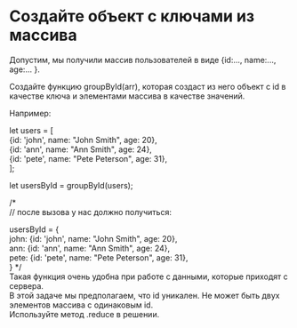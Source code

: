 # Создайте объект с ключами из массива                                          <br/>

Допустим, мы получили массив пользователей в виде {id:..., name:..., age:... }. <br/>

Создайте функцию groupById(arr), которая создаст из него объект с id в          <br/>
качестве ключа и элементами массива в качестве значений.                        <br/>

Например:                                                                       <br/>

let users = [                                                                   <br/>
{id: 'john', name: "John Smith", age: 20},                                      <br/>
{id: 'ann', name: "Ann Smith", age: 24},                                        <br/>
{id: 'pete', name: "Pete Peterson", age: 31},                                   <br/>
];                                                                              <br/>

let usersById = groupById(users);                                               <br/>

/*                                                                              <br/>
// после вызова у нас должно получиться:                                        <br/>

usersById = {                                                                   <br/>
john: {id: 'john', name: "John Smith", age: 20},                                <br/>
ann: {id: 'ann', name: "Ann Smith", age: 24},                                   <br/>
pete: {id: 'pete', name: "Pete Peterson", age: 31},                             <br/>
}
*/                                                                              <br/>
Такая функция очень удобна при работе с данными, которые приходят с сервера.    <br/>
В этой задаче мы предполагаем, что id уникален. Не может быть двух              <br/>
элементов массива с одинаковым id.                                              <br/>
Используйте метод .reduce в решении.                                            <br/>